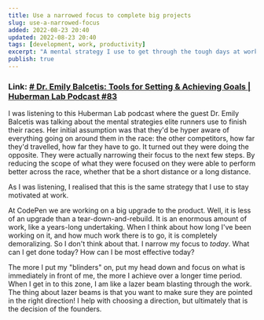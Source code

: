 ```yaml
---
title: Use a narrowed focus to complete big projects
slug: use-a-narrowed-focus
added: 2022-08-23 20:40
updated: 2022-08-23 20:40
tags: [development, work, productivity]
excerpt: "A mental strategy I use to get through the tough days at work 🏔"
publish: true
---
```


### Link: [# Dr. Emily Balcetis: Tools for Setting & Achieving Goals | Huberman Lab Podcast #83](https://youtu.be/7YGZZcXqKxE?t=700)

I was listening to this Huberman Lab podcast where the guest Dr. Emily Balcetis was talking about the mental strategies elite runners use to finish their races. Her initial assumption was that they'd be hyper aware of everything going on around them in the race: the other competitors, how far they'd travelled, how far they have to go. It turned out they were doing the opposite. They were actually narrowing their focus to the next few steps. By reducing the scope of what they were focused on they were able to perform better across the race, whether that be a short distance or a long distance.

As I was listening, I realised that this is the same strategy that I use to stay motivated at work. 

At CodePen we are working on a big upgrade to the product. Well, it is less of an upgrade than a tear-down-and-rebuild. It is an enormous amount of work, like a years-long undertaking. When I think about how long I've been working on it, and how much work there is to go, it is completely demoralizing. So I don't think about that. I narrow my focus to *today*. What can I get done today? How can I be most effective today? 

The more I put my "blinders" on, put my head down and focus on what is immediately in front of me, the more I achieve over a longer time period. When I get in to this zone, I am like a lazer beam blasting through the work. The thing about lazer beams is that you want to make sure they are pointed in the right direction! I help with choosing a direction, but ultimately that is the decision of the founders.